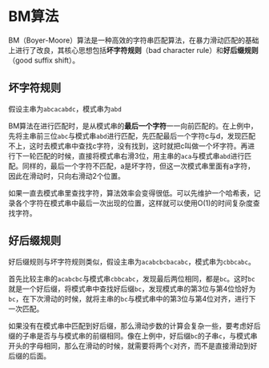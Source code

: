 # BM算法

BM（Boyer-Moore）算法是一种高效的字符串匹配算法，在暴力滑动匹配的基础上进行了改良，其核心思想包括**坏字符规则**（bad character rule）和**好后缀规则**（good suffix shift）。



## 坏字符规则

假设主串为`abcacabdc`，模式串为`abd`

BM算法在进行匹配时，是从模式串的**最后一个字符**一一向前匹配的。在上例中，先将主串前三位`abc`与模式串`abd`进行匹配，先匹配最后一个字符c与d，发现匹配不上，这时去模式串中查找c字符，没有找到，这时就把c叫做一个坏字符。再进行下一轮匹配的时候，直接将模式串右滑3位，用主串的`aca`与模式串`abd`进行匹配。同样的，最后一个字符不匹配，a是坏字符，但这一次模式串里面有a字符，因此在滑动时，只向右滑动2个位置。

如果一直去模式串里查找字符，算法效率会变得很低。可以先维护一个哈希表，记录各个字符在模式串中最后一次出现的位置，这样就可以使用O(1)的时间复杂度查找字符。

## 好后缀规则

好后缀规则与坏字符规则类似，假设主串为`acabcbcbacabc`，模式串为`cbbcabc`。

首先比较主串的`acabcbc`与模式串`cbbcabc`，发现最后两位相同，都是`bc`。这时`bc`就是一个好后缀，将模式串中查找好后缀`bc`，发现模式串的第3位与第4位恰好为`bc`，在下次滑动的时候，就将主串的`bc`与模式串中的第3位与第4位对齐，进行下一次匹配。

如果没有在模式串中匹配到好后缀，那么滑动步数的计算会复杂一些，要考虑好后缀的子串是否与与模式串的前缀相同。像在上例中，好后缀`bc`的子串`c`，与模式串开头的字母相同，那么在滑动的时候，就需要将两个`c`对齐，而不是直接滑动到好后缀的后面。




